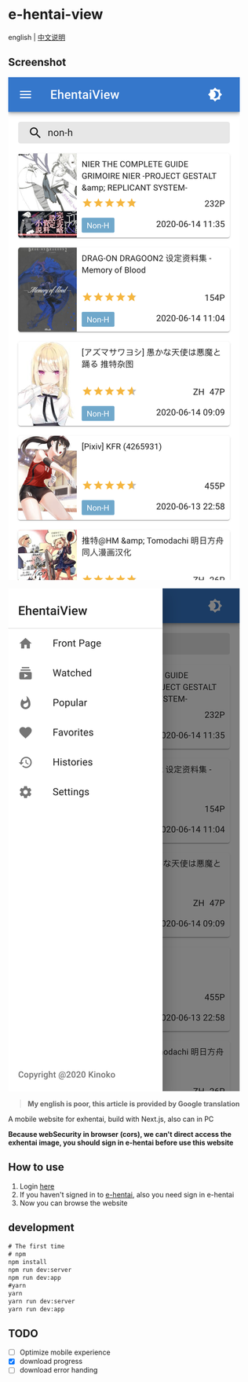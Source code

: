 # e-hentai-view

english | [中文说明](./README_CHS.md)

## Screenshot

![](https://raw.githubusercontent.com/IronKinoko/assert/master/e-hentai-view/home.png)

![](https://raw.githubusercontent.com/IronKinoko/assert/master/e-hentai-view/menu.png)

> **My english is poor, this article is provided by Google translation**

A mobile website for exhentai, build with Next.js, also can in PC

**Because webSecurity in browser (cors), we can't direct access the exhentai image, you should sign in e-hentai before use this website**

## How to use

1. Login [here](https://exhentai.appspot.com/signin)
2. If you haven't signed in to [e-hentai](https://forums.e-hentai.org/index.php), also you need sign in e-hentai
3. Now you can browse the website

## development

```shell
# The first time
# npm
npm install
npm run dev:server
npm run dev:app
#yarn
yarn
yarn run dev:server
yarn run dev:app
```

## TODO

- [ ] Optimize mobile experience
- [x] download progress
- [ ] download error handing

